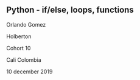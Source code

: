 ## Python - if/else, loops, functions

Orlando Gomez

Holberton

Cohort 10

Cali Colombia

10 december 2019
